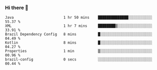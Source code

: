 ### Hi there 👋

<!--START_SECTION:waka-->

```text
Java                       1 hr 50 mins    ██████████████░░░░░░░░░░░   55.37 %
XML                        1 hr 7 mins     ████████▒░░░░░░░░░░░░░░░░   33.91 %
Brazil Dependency Config   8 mins          █░░░░░░░░░░░░░░░░░░░░░░░░   04.49 %
Kotlin                     8 mins          █░░░░░░░░░░░░░░░░░░░░░░░░   04.27 %
Properties                 1 min           ▒░░░░░░░░░░░░░░░░░░░░░░░░   00.96 %
brazil-config              0 secs          ░░░░░░░░░░░░░░░░░░░░░░░░░   00.44 %
```

<!--END_SECTION:waka-->

<!--
**jerry-shao/jerry-shao** is a ✨ _special_ ✨ repository because its `README.md` (this file) appears on your GitHub profile.

Here are some ideas to get you started:

- 🔭 I’m currently working on ...
- 🌱 I’m currently learning ...
- 👯 I’m looking to collaborate on ...
- 🤔 I’m looking for help with ...
- 💬 Ask me about ...
- 📫 How to reach me: ...
- 😄 Pronouns: ...
- ⚡ Fun fact: ...
-->
